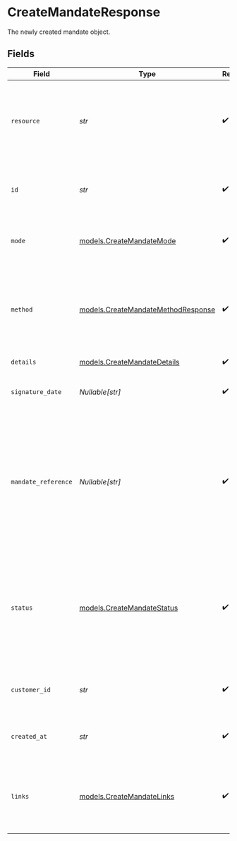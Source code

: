 # CreateMandateResponse

The newly created mandate object.


## Fields

| Field                                                                                                                                                                               | Type                                                                                                                                                                                | Required                                                                                                                                                                            | Description                                                                                                                                                                         | Example                                                                                                                                                                             |
| ----------------------------------------------------------------------------------------------------------------------------------------------------------------------------------- | ----------------------------------------------------------------------------------------------------------------------------------------------------------------------------------- | ----------------------------------------------------------------------------------------------------------------------------------------------------------------------------------- | ----------------------------------------------------------------------------------------------------------------------------------------------------------------------------------- | ----------------------------------------------------------------------------------------------------------------------------------------------------------------------------------- |
| `resource`                                                                                                                                                                          | *str*                                                                                                                                                                               | :heavy_check_mark:                                                                                                                                                                  | Indicates the response contains a mandate object. Will always contain the string `mandate` for this endpoint.                                                                       | mandate                                                                                                                                                                             |
| `id`                                                                                                                                                                                | *str*                                                                                                                                                                               | :heavy_check_mark:                                                                                                                                                                  | The identifier uniquely referring to this mandate. Example: `mdt_pWUnw6pkBN`.                                                                                                       | mdt_5B8cwPMGnU                                                                                                                                                                      |
| `mode`                                                                                                                                                                              | [models.CreateMandateMode](../models/createmandatemode.md)                                                                                                                          | :heavy_check_mark:                                                                                                                                                                  | Whether this entity was created in live mode or in test mode.                                                                                                                       | live                                                                                                                                                                                |
| `method`                                                                                                                                                                            | [models.CreateMandateMethodResponse](../models/createmandatemethodresponse.md)                                                                                                      | :heavy_check_mark:                                                                                                                                                                  | Payment method of the mandate.<br/><br/>SEPA Direct Debit and PayPal mandates can be created directly.                                                                              | directdebit                                                                                                                                                                         |
| `details`                                                                                                                                                                           | [models.CreateMandateDetails](../models/createmandatedetails.md)                                                                                                                    | :heavy_check_mark:                                                                                                                                                                  | N/A                                                                                                                                                                                 |                                                                                                                                                                                     |
| `signature_date`                                                                                                                                                                    | *Nullable[str]*                                                                                                                                                                     | :heavy_check_mark:                                                                                                                                                                  | The date when the mandate was signed in `YYYY-MM-DD` format.                                                                                                                        | 2025-01-01                                                                                                                                                                          |
| `mandate_reference`                                                                                                                                                                 | *Nullable[str]*                                                                                                                                                                     | :heavy_check_mark:                                                                                                                                                                  | A custom mandate reference. For SEPA Direct Debit, it is vital to provide a unique reference. Some banks will<br/>decline Direct Debit payments if the mandate reference is not unique. | ID-1023892                                                                                                                                                                          |
| `status`                                                                                                                                                                            | [models.CreateMandateStatus](../models/createmandatestatus.md)                                                                                                                      | :heavy_check_mark:                                                                                                                                                                  | The status of the mandate. A status can be `pending` for mandates when the first payment is not yet finalized, or<br/>when we did not received the IBAN yet from the first payment. | valid                                                                                                                                                                               |
| `customer_id`                                                                                                                                                                       | *str*                                                                                                                                                                               | :heavy_check_mark:                                                                                                                                                                  | The identifier referring to the [customer](get-customer) this mandate was linked to.                                                                                                | cst_5B8cwPMGnU                                                                                                                                                                      |
| `created_at`                                                                                                                                                                        | *str*                                                                                                                                                                               | :heavy_check_mark:                                                                                                                                                                  | The entity's date and time of creation, in [ISO 8601](https://en.wikipedia.org/wiki/ISO_8601) format.                                                                               | 2024-03-20T09:13:37.0Z                                                                                                                                                              |
| `links`                                                                                                                                                                             | [models.CreateMandateLinks](../models/createmandatelinks.md)                                                                                                                        | :heavy_check_mark:                                                                                                                                                                  | An object with several relevant URLs. Every URL object will contain an `href` and a `type` field.                                                                                   |                                                                                                                                                                                     |
